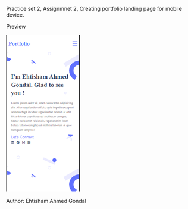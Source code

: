 Practice set 2,
Assignmnet 2,
Creating portfolio landing page for mobile device.

Preview


![Alt text](./assests//image.png)



Author: Ehtisham Ahmed Gondal